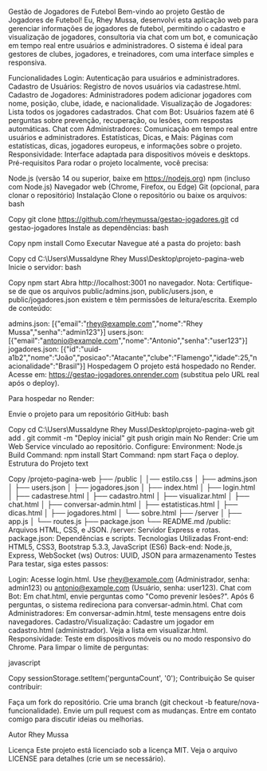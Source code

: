 Gestão de Jogadores de Futebol
Bem-vindo ao projeto Gestão de Jogadores de Futebol! Eu, Rhey Mussa, desenvolvi esta aplicação web para gerenciar informações de jogadores de futebol, permitindo o cadastro e visualização de jogadores, consultoria via chat com um bot, e comunicação em tempo real entre usuários e administradores. O sistema é ideal para gestores de clubes, jogadores, e treinadores, com uma interface simples e responsiva.

Funcionalidades
Login: Autenticação para usuários e administradores.
Cadastro de Usuários: Registro de novos usuários via cadastrese.html.
Cadastro de Jogadores: Administradores podem adicionar jogadores com nome, posição, clube, idade, e nacionalidade.
Visualização de Jogadores: Lista todos os jogadores cadastrados.
Chat com Bot: Usuários fazem até 6 perguntas sobre prevenção, recuperação, ou lesões, com respostas automáticas.
Chat com Administradores: Comunicação em tempo real entre usuários e administradores.
Estatísticas, Dicas, e Mais: Páginas com estatísticas, dicas, jogadores europeus, e informações sobre o projeto.
Responsividade: Interface adaptada para dispositivos móveis e desktops.
Pré-requisitos
Para rodar o projeto localmente, você precisa:

Node.js (versão 14 ou superior, baixe em https://nodejs.org)
npm (incluso com Node.js)
Navegador web (Chrome, Firefox, ou Edge)
Git (opcional, para clonar o repositório)
Instalação
Clone o repositório ou baixe os arquivos:
bash

Copy
git clone https://github.com/rheymussa/gestao-jogadores.git
cd gestao-jogadores
Instale as dependências:
bash

Copy
npm install
Como Executar
Navegue até a pasta do projeto:
bash

Copy
cd C:\Users\Mussaldyne Rhey Muss\Desktop\projeto-pagina-web
Inicie o servidor:
bash

Copy
npm start
Abra http://localhost:3001 no navegador.
Nota: Certifique-se de que os arquivos public/admins.json, public/users.json, e public/jogadores.json existem e têm permissões de leitura/escrita. Exemplo de conteúdo:

admins.json: [{"email":"rhey@example.com","nome":"Rhey Mussa","senha":"admin123"}]
users.json: [{"email":"antonio@example.com","nome":"Antonio","senha":"user123"}]
jogadores.json: [{"id":"uuid-a1b2","nome":"João","posicao":"Atacante","clube":"Flamengo","idade":25,"nacionalidade":"Brasil"}]
Hospedagem
O projeto está hospedado no Render. Acesse em: https://gestao-jogadores.onrender.com (substitua pelo URL real após o deploy).

Para hospedar no Render:

Envie o projeto para um repositório GitHub:
bash

Copy
cd C:\Users\Mussaldyne Rhey Muss\Desktop\projeto-pagina-web
git add .
git commit -m "Deploy inicial"
git push origin main
No Render:
Crie um Web Service vinculado ao repositório.
Configure:
Environment: Node.js
Build Command: npm install
Start Command: npm start
Faça o deploy.
Estrutura do Projeto
text

Copy
/projeto-pagina-web
├── /public
│   │── estilo.css
│   ├── admins.json
│   ├── users.json
│   ├── jogadores.json
│   ├── index.html
│   ├── login.html
│   ├── cadastrese.html
│   ├── cadastro.html
│   ├── visualizar.html
│   ├── chat.html
│   ├── conversar-admin.html
│   ├── estatisticas.html
│   ├── dicas.html
│   ├── jogadores.html
│   └── sobre.html
├── /server
│   ├── app.js
│   └── routes.js
├── package.json
└── README.md
/public: Arquivos HTML, CSS, e JSON.
/server: Servidor Express e rotas.
package.json: Dependências e scripts.
Tecnologias Utilizadas
Front-end: HTML5, CSS3, Bootstrap 5.3.3, JavaScript (ES6)
Back-end: Node.js, Express, WebSocket (ws)
Outros: UUID, JSON para armazenamento
Testes
Para testar, siga estes passos:

Login:
Acesse login.html.
Use rhey@example.com (Administrador, senha: admin123) ou antonio@example.com (Usuário, senha: user123).
Chat com Bot:
Em chat.html, envie perguntas como "Como prevenir lesões?".
Após 6 perguntas, o sistema redireciona para conversar-admin.html.
Chat com Administradores:
Em conversar-admin.html, teste mensagens entre dois navegadores.
Cadastro/Visualização:
Cadastre um jogador em cadastro.html (administrador).
Veja a lista em visualizar.html.
Responsividade:
Teste em dispositivos móveis ou no modo responsivo do Chrome.
Para limpar o limite de perguntas:

javascript

Copy
sessionStorage.setItem('perguntaCount', '0');
Contribuição
Se quiser contribuir:

Faça um fork do repositório.
Crie uma branch (git checkout -b feature/nova-funcionalidade).
Envie um pull request com as mudanças.
Entre em contato comigo para discutir ideias ou melhorias.

Autor
Rhey Mussa

Licença
Este projeto está licenciado sob a licença MIT. Veja o arquivo LICENSE para detalhes (crie um se necessário).
